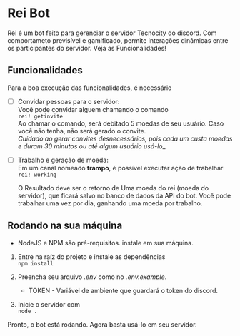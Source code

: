 # Rei Bot
Rei é um bot feito para gerenciar o servidor Tecnocity do discord. Com comportameto previsível e gamificado, permite interações dinâmicas entre os participantes do servidor. Veja as Funcionalidades!

## Funcionalidades
Para a boa execução das funcionalidades, é necessário

- [ ] Convidar pessoas para o servidor:  
    Você pode convidar alguem chamando o comando  
    `rei! getinvite`  
    Ao chamar o comando, será debitado 5 moedas de seu usuário. Caso você não tenha, não será gerado o convite.  
    __Cuidado ao gerar convites desnecessários, pois cada um custa moedas e duram 30 minutos_ ou até algum usuário usá-lo__
    

- [ ] Trabalho e geração de moeda:  
    Em um canal nomeado __trampo__, é possível executar ação de trabalhar  
    `rei! working`

    O Resultado deve ser o retorno de Uma moeda do rei (moeda do servidor), que ficará salvo no banco de dados da API do bot. Você pode trabalhar uma vez por dia, ganhando uma moeda por trabalho.

## Rodando na sua máquina
* NodeJS e NPM são pré-requisitos. instale em sua máquina.

1. Entre na raíz do projeto e instale as dependências  
    `npm install`

1. Preencha seu arquivo _.env_ como no _.env.example_.
    * TOKEN - Variável de ambiente que guardará o token do discord.

1. Inicie o servidor com  
    `node .`

Pronto, o bot está rodando. Agora basta usá-lo em seu servidor.


